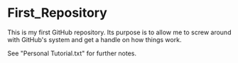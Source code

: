 # First_Repository

This is my first GitHub repository. Its purpose is to allow me to screw around with GitHub's system and get a handle on how things work.

See "Personal Tutorial.txt" for further notes.
